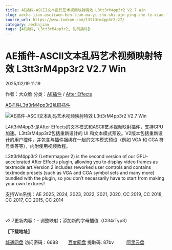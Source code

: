 ```yaml
---
title: AE插件-ASCII文本乱码艺术视频映射特效 L3tt3rM4pp3r2 V2.7 Win
slug: aecha-jian-asciiwen-ben-luan-ma-yi-zhu-shi-pin-ying-she-te-xiao-l3tt3rm4pp3r2-v2-7-win
source_url: https://www.lookae.com/l3tt3rm4pp3r2-27/
category: aechajian
tags: [AE插件, L3tt3rM4pp3r2, 乱码插件]
---
```

# AE插件-ASCII文本乱码艺术视频映射特效 L3tt3rM4pp3r2 V2.7 Win

2025/02/19 11:19

作者：大众脸
分类：[AE插件](https://www.lookae.com/after-effects/aechajian/) / [After Effects](https://www.lookae.com/after-effects/)

[AE插件](https://www.lookae.com/tag/ae%e6%8f%92%e4%bb%b6/)[L3tt3rM4pp3r2](https://www.lookae.com/tag/l3tt3rm4pp3r2/)[乱码插件](https://www.lookae.com/tag/%e4%b9%b1%e7%a0%81%e6%8f%92%e4%bb%b6/)

![AE插件-ASCII文本乱码艺术视频映射特效 L3tt3rM4pp3r2 V2.7 Win](https://www.lookae.com/wp-content/uploads/2023/04/L3tt3rM4pp3r.jpg "AE插件-ASCII文本乱码艺术视频映射特效 L3tt3rM4pp3r2 V2.7 Win-LookAE.com")

L4tt3rM4pp3r是After Effects的文本模式和ASCII艺术视频映射插件，支持GPU加速。L3tt3rM4pp3r2包括重新设计的 UI 和文本模式预设。V2版本包括重新设计的用户控件，并包含与插件捆绑在一起的文本模式预设（例如 VGA 和 CGA 符号集等等），内附使用视频教程。

L3tt3rM4pp3r2 (Lettermapper 2) is the second version of our GPU-accelerated After Effects plugin, allowing you to display video frames as textmode art.Version 2 includes reworked user controls and contains textmode presets (such as VGA and CGA symbol sets and many more) bundled with the plugin, so you don’t necessarily have to start from making your own textures!

支持Win系统：AE 2025, 2024, 2023, 2022, 2021, 2020, CC 2019, CC 2018, CC 2017, CC 2015, CC 2014

[﻿﻿﻿](https://cloud.video.taobao.com//play/u/705956171/p/1/e/6/t/1/405413705047.mp4)

v2.7更新内容：– 调整映射；添加新的字母插值（Cl34rTyp3）

**【下载地址】**

[城通网盘](https://url70.ctfile.com/f/2827370-1461814105-63e2a1?p=4431) 访问密码：6688        [百度网盘](https://pan.baidu.com/s/19KilRsGRyoupMSOZrfBiIA?pwd=87bv) 提取码: 87bv          [阿里云盘](https://www.alipan.com/s/XhGMpEvYAh8)
